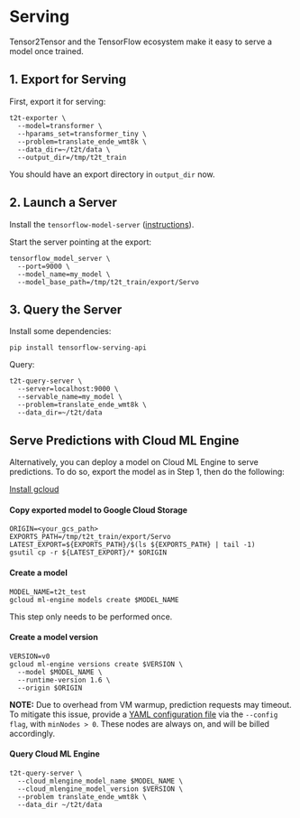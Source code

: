 # Serving

Tensor2Tensor and the TensorFlow ecosystem make it easy to serve a model once
trained.

## 1. Export for Serving

First, export it for serving:

```
t2t-exporter \
  --model=transformer \
  --hparams_set=transformer_tiny \
  --problem=translate_ende_wmt8k \
  --data_dir=~/t2t/data \
  --output_dir=/tmp/t2t_train
```

You should have an export directory in `output_dir` now.

## 2. Launch a Server

Install the `tensorflow-model-server`
([instructions](https://www.tensorflow.org/serving/setup#installing_the_modelserver)).

Start the server pointing at the export:

```
tensorflow_model_server \
  --port=9000 \
  --model_name=my_model \
  --model_base_path=/tmp/t2t_train/export/Servo
```

## 3. Query the Server

Install some dependencies:

```
pip install tensorflow-serving-api
```

Query:

```
t2t-query-server \
  --server=localhost:9000 \
  --servable_name=my_model \
  --problem=translate_ende_wmt8k \
  --data_dir=~/t2t/data
```


## Serve Predictions with Cloud ML Engine

Alternatively, you can deploy a model on Cloud ML Engine to serve predictions.
To do so, export the model as in Step 1, then do the following:

[Install gcloud](https://cloud.google.com/sdk/downloads)

#### Copy exported model to Google Cloud Storage

```
ORIGIN=<your_gcs_path>
EXPORTS_PATH=/tmp/t2t_train/export/Servo
LATEST_EXPORT=${EXPORTS_PATH}/$(ls ${EXPORTS_PATH} | tail -1)
gsutil cp -r ${LATEST_EXPORT}/* $ORIGIN
```

#### Create a model

```
MODEL_NAME=t2t_test
gcloud ml-engine models create $MODEL_NAME
```

This step only needs to be performed once.

#### Create a model version

```
VERSION=v0
gcloud ml-engine versions create $VERSION \
  --model $MODEL_NAME \
  --runtime-version 1.6 \
  --origin $ORIGIN
```

**NOTE:** Due to overhead from VM warmup, prediction requests may timeout. To
mitigate this issue, provide a [YAML configuration
file](https://cloud.google.com/sdk/gcloud/reference/ml-engine/versions/create)
via the `--config flag`, with `minNodes > 0`. These nodes are always on, and
will be billed accordingly.

#### Query Cloud ML Engine

```
t2t-query-server \
  --cloud_mlengine_model_name $MODEL_NAME \
  --cloud_mlengine_model_version $VERSION \
  --problem translate_ende_wmt8k \
  --data_dir ~/t2t/data
```
